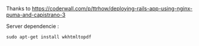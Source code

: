 Thanks to https://coderwall.com/p/ttrhow/deploying-rails-app-using-nginx-puma-and-capistrano-3

Server dependencie :

```
sudo apt-get install wkhtmltopdf
```
